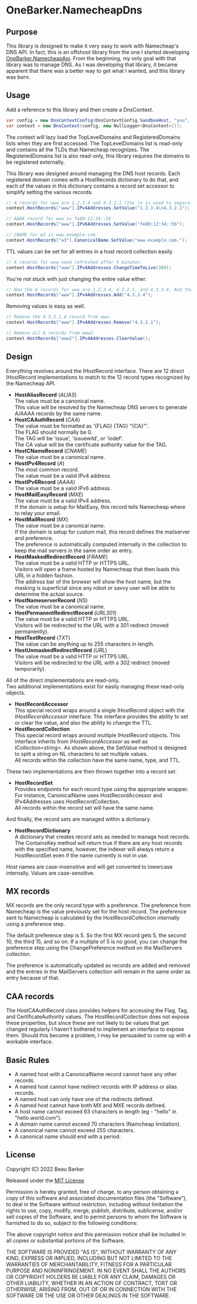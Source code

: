 ﻿# OneBarker.NamecheapDns

## Purpose
This library is designed to make it very easy to work with Namecheap's DNS API.
In fact, this is an offshoot library from the one I started developing [OneBarker.NamecheapApi](https://github.com/barkerest/namecheap-api).
From the beginning, my only goal with that library was to manage DNS.
As I was developing that library, it became apparent that there was a better way to get what I wanted, and this library was born.

## Usage

Add a reference to this library and then create a DnsContext.
```c#
var config = new DnsContextConfig(DnsContextConfig.SandboxHost, "you", "your-key");
var context = new DnsContext(config, new NullLogger<DnsContext>());
```

The context will lazy load the TopLevelDomains and RegisteredDomains lists when they are first accessed.
The TopLevelDomains list is read-only and contains all the TLDs that Namecheap recognizes.
The RegisteredDomains list is also read-only, this library requires the domains to be registered externally.

This library was designed around managing the DNS host records.
Each registered domain comes with a HostRecords dictionary to do that, and each of the values in this dictionary
contains a record set accessor to simplify setting the various records.

```c#
// A records for www are 1.2.3.4 and 4.3.2.1 (the \n is used to separate multiple values when using this method).
context.HostRecords["www"].IPv4Addresses.SetValue("1.2.3.4\n4.3.2.1");

// AAAA record for www is fe80:12:34::56
context.HostRecords["www"].IPv6Addresses.SetValue("fe80:12:34::56");

// CNAME for w3 is www.example.com
context.HostRecords["w3"].CanonicalName.SetValue("www.example.com.");
```

TTL values can be set for all entries in a host record collection easily.
```c#
// A records for www need refreshed after 5 minutes.
context.HostRecords["www"].IPv4Addresses.ChangeTimeToLive(300);
```

You're not stuck with just changing the entire value either.
```c#
// Now the A records for www are 1.2.3.4, 4.3.2.1, and 4.3.3.4. And the 4.3.3.4 record inherited the 300 second TTL from before.
context.HostRecords["www"].IPv4Addresses.Add("4.3.3.4");
```

Removing values is easy as well.
```c#
// Remove the 4.3.2.1 A record from www. 
context.HostRecords["www"].IPv4Addresses.Remove("4.3.2.1");

// Remove all A records from www2.
context.HostRecords["www2"].IPv4Addresses.ClearValue();
```

## Design

Everything revolves around the IHostRecord interface.
There are 12 direct IHostRecord implementations to match to the 12 record types recognized by the Namecheap API.

- __HostAliasRecord__ (_ALIAS_)  
  The value must be a canonical name.  
  This value will be resolved by the Namecheap DNS servers to generate A/AAAA records by the same name.
- __HostCAAuthRecord__ (_CAA_)  
  The value must be formatted as '{FLAG} {TAG} "{CA}"'.  
  The FLAG should normally be 0.  
  The TAG will be 'issue', 'issuewild', or 'iodef'.  
  The CA value will be the certificate authority value for the TAG.
- __HostCNameRecord__ (_CNAME_)  
  The value must be a canonical name.
- __HostIPv4Record__ (_A_)  
  The most common record.  
  The value must be a valid IPv4 address.
- __HostIPv6Record__ (_AAAA_)  
  The value must be a valid IPv6 address.
- __HostMailEasyRecord__ (_MXE_)  
  The value must be a valid IPv4 address.  
  If the domain is setup for MailEasy, this record tells Namecheap where to relay your email.
- __HostMailRecord__ (_MX_)  
  The value must be a canonical name.  
  If the domain is setup for custom mail, this record defines the mailserver and preference.  
  The preference is automatically computed internally in the collection to keep the mail servers in the same order as entry.
- __HostMaskedRedirectRecord__ (_FRAME_)  
  The value must be a valid HTTP or HTTPS URL.  
  Visitors will open a frame hosted by Namecheap that then loads this URL in a hidden fashion.  
  The address bar of the browser will show the host name, but the masking is superficial since any robot or savvy user will be able to determine the actual source.
- __HostNameserverRecord__ (_NS_)  
  The value must be a canonical name.
- __HostPermanentRedirectRecord__ (_URL301_)  
  The value must be a valid HTTP or HTTPS URL.  
  Visitors will be redirected to the URL with a 301 redirect (moved permanently).
- __HostTextRecord__ (_TXT_)  
  The value can be anything up to 255 characters in length.
- __HostUnmaskedRedirectRecord__ (_URL_)  
  The value must be a valid HTTP or HTTPS URL.  
  Visitors will be redirected to the URL with a 302 redirect (moved temporarily).  

All of the direct implementations are read-only.  
Two additional implementations exist for easily managing these read-only objects.

- __HostRecordAccessor__  
  This special record wraps around a single IHostRecord object with the
  _IHostRecordAccessor_ interface.
  The interface provides the ability to set or clear the value, and also the
  ability to change the TTL.
- __HostRecordCollection__  
  This special record wraps around multiple IHostRecord objects.
  This interface inherits from _IHostRecordAccessor_ as well as _ICollection&lt;string&gt;_.
  As shown above, the SetValue method is designed to split a string on NL characters
  to set multiple values.  
  All records within the collection have the same name, type, and TTL.

These two implementations are then thrown together into a record set.
- __HostRecordSet__  
  Provides endpoints for each record type using the appropriate wrapper.  
  For instance, CanonicalName uses HostRecordAccessor and IPv4Addresses uses HostRecordCollection.  
  All records within the record set will have the same name.

And finally, the record sets are managed within a dictionary.
- __HostRecordDictionary__  
  A dictionary that creates record sets as needed to manage host records.  
  The ContainsKey method will return true if there are any host records with the specified name,
  however, the indexer will always return a HostRecordSet even if the name currently is not in use.

Host names are case-insensitive and will get converted to lowercase internally.
Values are case-sensitive.



## MX records

MX records are the only record type with a preference.  The preference from Namecheap
is the value previously set for the host record.  The preference sent to Namecheap
is calculated by the HostRecordCollection internally using a preference step.

The default preference step is 5.  So the first MX record gets 5, the second 10, the third
15, and so on.  If a multiple of 5 is no good, you can change the preference step using the
ChangePreference method on the MailServers collection.

The preference is automatically updated as records are added and removed and the entries
in the MailServers collection will remain in the same order as entry because of that.

## CAA records

The HostCAAuthRecord class provides helpers for accessing the Flag, Tag, and CertificateAuthority
values.  The HostRecordCollection does not expose these properties, but since these are not
likely to be values that get changed regularly I haven't bothered to implement an interface to
expose them.  Should this become a problem, I may be persuaded to come up with a workable interface.

## Basic Rules

- A named host with a CanonicalName record cannot have any other records.
- A named host cannot have redirect records with IP address or alias records.
- A named host can only have one of the redirects defined.
- A named host cannot have both MX and MXE records defined.
- A host name cannot exceed 63 characters in length (eg - "hello" in "hello.world.com").
- A domain name cannot exceed 70 characters (Namcheap limitation).
- A canonical name cannot exceed 255 characters.
- A canonical name should end with a period.

## License

Copyright (C) 2022 Beau Barker

Released under the [MIT License](https://opensource.org/licenses/MIT)

Permission is hereby granted, free of charge, to any person obtaining a copy of this software and associated documentation files (the "Software"), to deal in the Software without restriction, including without limitation the rights to use, copy, modify, merge, publish, distribute, sublicense, and/or sell copies of the Software, and to permit persons to whom the Software is furnished to do so, subject to the following conditions:

The above copyright notice and this permission notice shall be included in all copies or substantial portions of the Software.

THE SOFTWARE IS PROVIDED "AS IS", WITHOUT WARRANTY OF ANY KIND, EXPRESS OR IMPLIED, INCLUDING BUT NOT LIMITED TO THE WARRANTIES OF MERCHANTABILITY, FITNESS FOR A PARTICULAR PURPOSE AND NONINFRINGEMENT. IN NO EVENT SHALL THE AUTHORS OR COPYRIGHT HOLDERS BE LIABLE FOR ANY CLAIM, DAMAGES OR OTHER LIABILITY, WHETHER IN AN ACTION OF CONTRACT, TORT OR OTHERWISE, ARISING FROM, OUT OF OR IN CONNECTION WITH THE SOFTWARE OR THE USE OR OTHER DEALINGS IN THE SOFTWARE.

